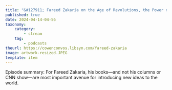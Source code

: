 ```yaml
---
title: "&#127911; Fareed Zakaria on the Age of Revolutions, the Power of Ideas, and the Rewards of Intellectual Curiosity"
published: true
date: 2024-04-14-04-56
taxonomy:
    category:
        - stream
    tag:
        - podcasts
theurl: https://cowenconvos.libsyn.com/fareed-zakaria
image: artwork-resized.JPEG
template: item
---
```


Episode summary: For Fareed Zakaria, his books&mdash;and not his columns or CNN show&mdash;are most important avenue for introducing new ideas to the world.
